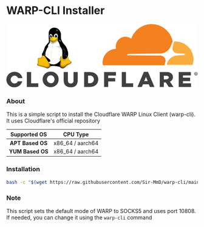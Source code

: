 # WARP-CLI Installer
![App Screenshot](https://raw.githubusercontent.com/Sir-MmD/warp-cli/refs/heads/main/logo.png)
### About
This is a simple script to install the Cloudflare WARP Linux Client (warp-cli). It uses Cloudflare's official repository

<div align="center">

| Supported OS  | CPU Type         |
|:--------------:|:----------------:|
| **APT Based OS** | x86_64 / aarch64 |
| **YUM Based OS** | x86_64 / aarch64 |

</div>


### Installation
```bash
bash -c "$(wget https://raw.githubusercontent.com/Sir-MmD/warp-cli/main/warp-cli.sh -O -)"
```
### Note
This script sets the default mode of WARP to SOCKS5 and uses port 10808. If needed, you can change it using the ```warp-cli``` command
